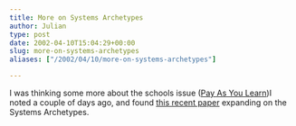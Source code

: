 ```yaml
---
title: More on Systems Archetypes
author: Julian
type: post
date: 2002-04-10T15:04:29+00:00
slug: more-on-systems-archetypes 
aliases: ["/2002/04/10/more-on-systems-archetypes"]

---
```

I was thinking some more about the schools issue ([Pay As You Learn][1])I noted a couple of days ago, and found [this recent paper][2] expanding on the Systems Archetypes.

 [1]: https://www.ymh23.dial.pipex.com/index.shtml?2002_04_01_archive.inc#75157253
 [2]: https://www.hlthsys.com/pub/sys_archetypes.pdf
